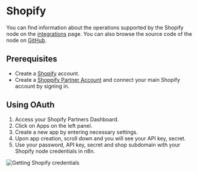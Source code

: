 # Shopify

You can find information about the operations supported by the Shopify node on the [integrations](https://n8n.io/integrations/n8n-nodes-base.shopify) page. You can also browse the source code of the node on [GitHub](https://github.com/n8n-io/n8n/tree/master/packages/nodes-base/nodes/Shopify).

## Prerequisites

- Create a [Shopify](https://shopify.com/) account.
- Create a [Shoppify Partner Account](https://developers.shopify.com/) and connect your main Shopify account by signing in.

## Using OAuth

1. Access your Shopify Partners Dashboard.
2. Click on Apps on the left panel.
3. Create a new app by entering necessary settings.
4. Upon app creation, scroll down and you will see your API key, secret.
5. Use your password, API key, secret and shop subdomain with your Shopify node credentials in n8n.

![Getting Shopify credentials](./using-oauth.gif)
